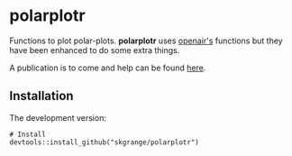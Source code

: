 # **polarplotr**

Functions to plot polar-plots. **polarplotr** uses [openair's](https://github.com/davidcarslaw/openair) functions but they have been enhanced to do some extra things. 

A publication is to come and help can be found [here](http://davidcarslaw.github.io/polarplotr/docs/). 

## Installation

The development version: 

```
# Install
devtools::install_github("skgrange/polarplotr")
```
